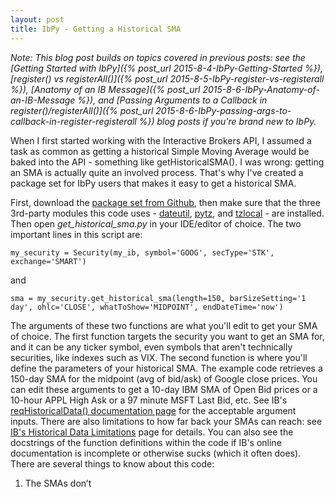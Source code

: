```yaml
---
layout: post
title: IbPy - Getting a Historical SMA
---
```


_Note: This blog post builds on topics covered in previous posts: see the [Getting Started with IbPy]({% post_url 2015-8-4-IbPy-Getting-Started %}), [register() vs registerAll()]({% post_url 2015-8-5-IbPy-register-vs-registerall %}), [Anatomy of an IB Message]({% post_url 2015-8-6-IbPy-Anatomy-of-an-IB-Message %}), and [Passing Arguments to a Callback in register()/registerAll()]({% post_url 2015-8-6-IbPy-passing-args-to-callback-in-register-registerall %}) blog posts if you're brand new to IbPy._

When I first started working with the Interactive Brokers API, I assumed a task as common as getting a historical Simple Moving Average would be baked into the API - something like getHistoricalSMA(). I was wrong: getting an SMA is actually quite an involved process. That's why I've created a package set for IbPy users that makes it easy to get a historical SMA. 

First, download the [package set from Github](https://github.com/valiant-falstaff/IbPy-Get-Historical-SMA), then make sure that the three 3rd-party modules this code uses - [dateutil](https://labix.org/python-dateutil), [pytz](https://pypi.python.org/pypi/pytz/), and [tzlocal](https://pypi.python.org/pypi/tzlocal) - are installed. Then open _get\_historical\_sma.py_ in your IDE/editor of choice. The two important lines in this script are:

```python3
my_security = Security(my_ib, symbol='GOOG', secType='STK', exchange='SMART')
```

and

```python3
sma = my_security.get_historical_sma(length=150, barSizeSetting='1 day', ohlc='CLOSE', whatToShow='MIDPOINT', endDateTime='now')
```

The arguments of these two functions are what you'll edit to get your SMA of choice. The first function targets the security you want to get an SMA for, and it can be any ticker symbol, even symbols that aren't technically securities, like indexes such as VIX. The second function is where you'll define the parameters of your historical SMA. The example code retrieves a 150-day SMA for the midpoint (avg of bid/ask) of Google close prices. You can edit these arguments to get a 10-day IBM SMA of Open Bid prices or a 10-hour APPL High Ask or a 97 minute MSFT Last Bid, etc. See IB's [reqHistoricalData() documentation page](https://www.interactivebrokers.com/en/software/api/apiguide/java/reqhistoricaldata.htm) for the acceptable argument inputs. There are also limitations to how far back your SMAs can reach: see [IB's Historical Data Limitations](https://www.interactivebrokers.com/en/software/api/apiguide/tables/historical_data_limitations.htm) page for details. You can also see the docstrings of the function definitions within the code if IB's online documentation is incomplete or otherwise sucks (which it often does). There are several things to know about this code:

1. The SMAs don&rsquo;t